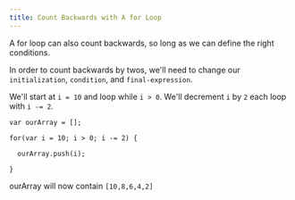 ```yaml
---
title: Count Backwards with A for Loop
---
```

A for loop can also count backwards, so long as we can define the right conditions.

In order to count backwards by twos, we'll need to change our `initialization`, `condition`, and `final-expression`.

We'll start at `i = 10` and loop while `i > 0`. We'll decrement `i` by `2` each loop with `i -= 2`.

    var ourArray = [];

    for(var i = 10; i > 0; i -= 2) {

      ourArray.push(i);

    }

ourArray will now contain `[10,8,6,4,2]`